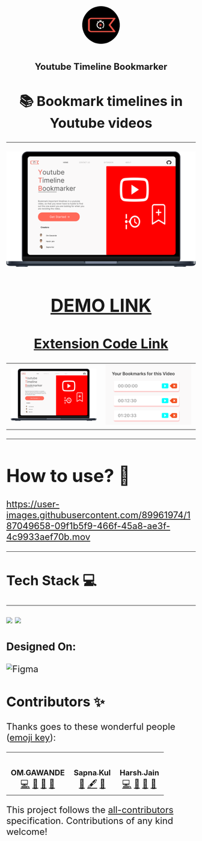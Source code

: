 <div align = "center">

<img style="border-radius:80px;" width="100px" src = "./readme_assets/logo.png">

<h1 align="center"> <font size="5"> <b> Youtube Timeline Bookmarker </b></h1>
<!-- PROJECT LOGO -->

<h2><b>📚 Bookmark timelines in Youtube videos</b></h2>

  </div>
  
---

<div align="center">
<img  src = "./readme_assets/mockup.png">
  </div>
  
  <div align = "center">

  
  # [DEMO LINK](https://yttb.netlify.app/)

## [Extension Code Link](https://github.com/Sriver27/YouTube-Timeline-Bookmarker)

</div>

<table>
  <tr>
    <td><img width="500px" src = "./readme_assets/mockup.png"></td>
    <td><img width="500px" src = "./readme_assets/popup.png"></td>
  </tr>
  
</table>

---

# How to use? 👀



https://user-images.githubusercontent.com/89961974/187049658-09f1b5f9-466f-45a8-ae3f-4c9933aef70b.mov



---

## Tech Stack 💻

---

<img src="https://img.shields.io/badge/React-20232A?style=for-the-badge&logo=react&logoColor=61DAFB"> <img src="https://img.shields.io/badge/CSS3-1572B6?style=for-the-badge&logo=css3&logoColor=white">

### Designed On:

![Figma](https://img.shields.io/badge/Figma-FbbE99?style=for-the-badge&logo=figma&logoColor=white)

## Contributors ✨

Thanks goes to these wonderful people ([emoji key](https://allcontributors.org/docs/en/emoji-key)):

<!-- ALL-CONTRIBUTORS-LIST:START - Do not remove or modify this section -->
<!-- prettier-ignore-start -->
<!-- markdownlint-disable -->
<table>
  <tr>
    <td align="center"><a href="https://github.com/Spyware007"><img src="https://avatars.githubusercontent.com/u/89961974?v=4?s=100" width="100px;" alt=""/><br /><sub><b>OM GAWANDE</b></sub></a><br /><a href="https://github.com/Spyware007/YouTube-Timeline-Bookmarker-Product-Page/commits?author=Spyware007" title="Code">💻</a> <a href="#data-Spyware007" title="Data">🔣</a> <a href="https://github.com/Spyware007/YouTube-Timeline-Bookmarker-Product-Page/commits?author=Spyware007" title="Documentation">📖</a> <a href="#maintenance-Spyware007" title="Maintenance">🚧</a></td>
    <td align="center"><a href="https://github.com/Sapna127"><img src="https://avatars.githubusercontent.com/u/91309280?v=4?s=100" width="100px;" alt=""/><br /><sub><b>Sapna Kul</b></sub></a><br /><a href="#design-Sapna127" title="Design">🎨</a> <a href="#content-Sapna127" title="Content">🖋</a> <a href="https://github.com/Spyware007/YouTube-Timeline-Bookmarker-Product-Page/pulls?q=is%3Apr+reviewed-by%3ASapna127" title="Reviewed Pull Requests">👀</a></td>
    <td align="center"><a href="https://github.com/Sriver27"><img src="https://avatars.githubusercontent.com/u/75061992?v=4?s=100" width="100px;" alt=""/><br /><sub><b>Harsh Jain</b></sub></a><br /><a href="https://github.com/Spyware007/YouTube-Timeline-Bookmarker-Product-Page/commits?author=Sriver27" title="Code">💻</a> <a href="#data-Sriver27" title="Data">🔣</a> <a href="https://github.com/Spyware007/YouTube-Timeline-Bookmarker-Product-Page/commits?author=Sriver27" title="Documentation">📖</a> <a href="#maintenance-Sriver27" title="Maintenance">🚧</a></td>
  </tr>
</table>

<!-- markdownlint-restore -->
<!-- prettier-ignore-end -->

<!-- ALL-CONTRIBUTORS-LIST:END -->

This project follows the [all-contributors](https://github.com/all-contributors/all-contributors) specification. Contributions of any kind welcome!
